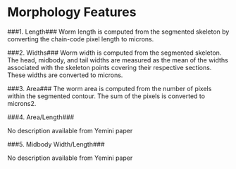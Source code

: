 # Morphology Features #

###1. Length###
Worm length is computed from the segmented skeleton by converting the chain-code pixel length to microns. 

###2. Widths###
Worm width is computed from the segmented skeleton. The head, midbody, and tail widths are measured as the mean of the widths associated with the skeleton points covering their respective sections. These widths are converted to microns. 

###3. Area###
The worm area is computed from the number of pixels within the segmented contour. The sum of the pixels is converted to microns2. 

###4. Area/Length###

No description available from Yemini paper

###5. Midbody Width/Length###

No description available from Yemini paper 
